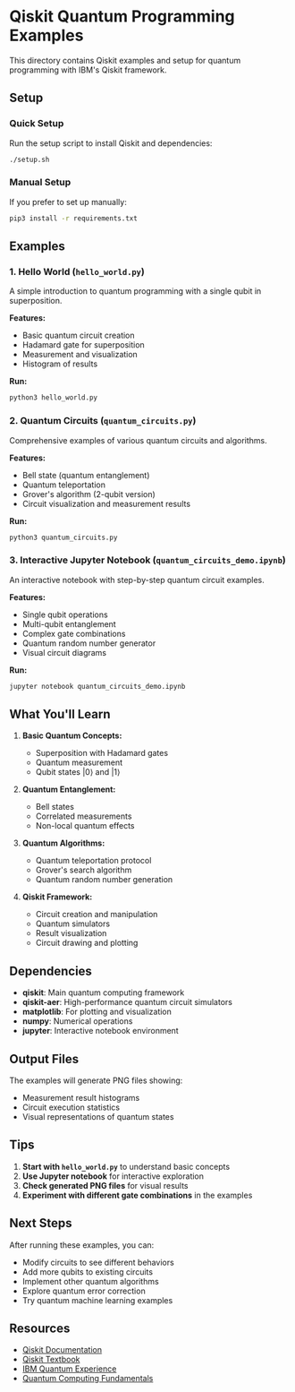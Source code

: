 # Qiskit Quantum Programming Examples

This directory contains Qiskit examples and setup for quantum programming with IBM's Qiskit framework.

## Setup

### Quick Setup
Run the setup script to install Qiskit and dependencies:
```bash
./setup.sh
```

### Manual Setup
If you prefer to set up manually:
```bash
pip3 install -r requirements.txt
```

## Examples

### 1. Hello World (`hello_world.py`)
A simple introduction to quantum programming with a single qubit in superposition.

**Features:**
- Basic quantum circuit creation
- Hadamard gate for superposition
- Measurement and visualization
- Histogram of results

**Run:**
```bash
python3 hello_world.py
```

### 2. Quantum Circuits (`quantum_circuits.py`)
Comprehensive examples of various quantum circuits and algorithms.

**Features:**
- Bell state (quantum entanglement)
- Quantum teleportation
- Grover's algorithm (2-qubit version)
- Circuit visualization and measurement results

**Run:**
```bash
python3 quantum_circuits.py
```

### 3. Interactive Jupyter Notebook (`quantum_circuits_demo.ipynb`)
An interactive notebook with step-by-step quantum circuit examples.

**Features:**
- Single qubit operations
- Multi-qubit entanglement
- Complex gate combinations
- Quantum random number generator
- Visual circuit diagrams

**Run:**
```bash
jupyter notebook quantum_circuits_demo.ipynb
```

## What You'll Learn

1. **Basic Quantum Concepts:**
   - Superposition with Hadamard gates
   - Quantum measurement
   - Qubit states |0⟩ and |1⟩

2. **Quantum Entanglement:**
   - Bell states
   - Correlated measurements
   - Non-local quantum effects

3. **Quantum Algorithms:**
   - Quantum teleportation protocol
   - Grover's search algorithm
   - Quantum random number generation

4. **Qiskit Framework:**
   - Circuit creation and manipulation
   - Quantum simulators
   - Result visualization
   - Circuit drawing and plotting

## Dependencies

- **qiskit**: Main quantum computing framework
- **qiskit-aer**: High-performance quantum circuit simulators
- **matplotlib**: For plotting and visualization
- **numpy**: Numerical operations
- **jupyter**: Interactive notebook environment

## Output Files

The examples will generate PNG files showing:
- Measurement result histograms
- Circuit execution statistics
- Visual representations of quantum states

## Tips

1. **Start with `hello_world.py`** to understand basic concepts
2. **Use Jupyter notebook** for interactive exploration
3. **Check generated PNG files** for visual results
4. **Experiment with different gate combinations** in the examples

## Next Steps

After running these examples, you can:
- Modify circuits to see different behaviors
- Add more qubits to existing circuits
- Implement other quantum algorithms
- Explore quantum error correction
- Try quantum machine learning examples

## Resources

- [Qiskit Documentation](https://qiskit.org/documentation/)
- [Qiskit Textbook](https://qiskit.org/textbook/)
- [IBM Quantum Experience](https://quantum-computing.ibm.com/)
- [Quantum Computing Fundamentals](https://quantum-computing.ibm.com/learn)